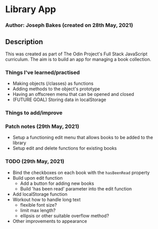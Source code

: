 # Library App

### Author: Joseph Bakes (created on 28th May, 2021)

## Description
This was created as part of The Odin Project's Full Stack JavaScript curriculum. The aim is to build an app for managing a book collection.

### Things I've learned/practised
- Making objects (/classes) as functions
- Adding methods to the object's prototype
- Having an offscreen menu that can be opened and closed
- (FUTURE GOAL) Storing data in localStorage

### Things to add/improve

### Patch notes (29th May, 2021)
- Setup a functioning edit menu that allows books to be added to the library
- Setup edit and delete functions for existing books

### TODO (29th May, 2021)
- Bind the checkboxes on each book with the `hasBeenRead` property
- Build upon edit function
    - Add a button for adding new books
    - Build 'has been read' parameter into the edit function
- Add localStorage function
- Workout how to handle long text
    - flexible font size?
    - limit max length?
    - ellipsis or other suitable overflow method?
- Other improvements to appearance